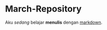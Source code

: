 # March-Repository
Aku <em>sedang</em> belajar <strong>menulis</strong> dengan <a href="https://en.wikipedia.org/wiki/Markdown">markdown</a>.
